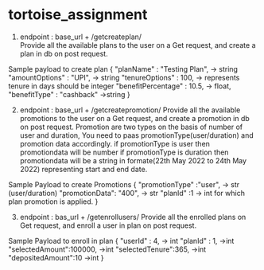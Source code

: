 # tortoise_assignment

1. endpoint : base_url + /getcreateplan/ \
Provide all the available plans to the user on a Get request, and create a plan in db on post request.

Sample payload to create plan
{
  "planName" : "Testing Plan", -> string 
  "amountOptions" : "UPI", -> string
  "tenureOptions" : 100, ->  represents tenure in days should be integer
  "benefitPercentage" : 10.5, -> float,
  "benefitType" : "cashback" ->string
}


2. endpoint : base_url + /getcreatepromotion/
Provide all the available promotions to the user on a Get request, and create a promotion in db on post request.
Promotion are two types on the basis of number of user and duration, You need to paas promotionType(user/duration) and promotion data accordingly.
if promotionType is user then promotiondata will be number
if promotionType is duration then promotiondata will be a string in formate(22th May 2022 to 24th May 2022) representing start and end date.

Sample Payload to create Promotions
{
 "promotionType" :"user", -> str (user/duration)
 "promotionData": "400", -> str
 "planId" :1 -> int for which plan promotion is applied.
 }

 
 3. endpoint : bas_url + /getenrollusers/
 Provide all the enrolled plans on Get request, and enroll a user in plan on post request.
 
 Sample Payload to enroll in plan
 {
 "userId" : 4, -> int
 "planId" : 1, ->int 
 "selectedAmount":100000, ->int
 "selectedTenure":365, ->int
 "depositedAmount":10  ->int
 }
 
 
 
